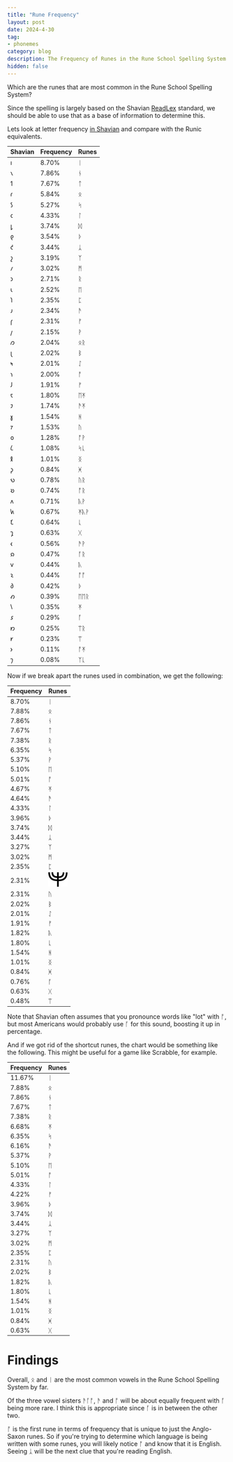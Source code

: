 ```yaml
---
title: "Rune Frequency"
layout: post
date: 2024-4-30
tag:
- phonemes
category: blog
description: The Frequency of Runes in the Rune School Spelling System
hidden: false
---
```


Which are the runes that are most common in the Rune School Spelling System?

Since the spelling is largely based on the Shavian [ReadLex](https://readlex.pythonanywhere.com/spellingprinciples/) standard, we should be able to use that as a base of information to determine this.

Lets look at letter frequency [in Shavian](https://www.reddit.com/r/shavian/comments/ovke9g/shavian_letter_frequencies/) and compare with the Runic equivalents.

| Shavian | Frequency | Runes |
| --- | --- | --- |
| 𐑦 |   8.70% | ᛁ |
| 𐑯 |   7.86% | ᚾ |
| 𐑑  |  7.67% | ᛏ |
| 𐑩 |   5.84% | ᛟ |
| 𐑕 |   5.27% | ᛋ |
| 𐑤 |   4.33% | ᛚ |
| 𐑛  |  3.74% | ᛞ |
| 𐑞 |   3.54% | ᚦ |
| 𐑒  |  3.44% | ᛣ |
| 𐑟  |  3.19% | ᛉ |
| 𐑥 |   3.02% | ᛗ |
|  𐑮 |   2.71% | ᚱ |
| 𐑧 |   2.52% | ᛖ |
| 𐑐 |   2.35% | ᛈ |
| 𐑨  |  2.34% | ᚫ |
| 𐑝  |  2.31% | ᚠ |
| 𐑢 |   2.15% | ᚹ |
| 𐑼 |   2.04% | ᛟᚱ |
| 𐑚  |  2.02% | ᛒ |
|  𐑰 |   2.01% | ᛇ |
|  𐑪  |  2.00% | ᚩ |
| 𐑓 |   1.91% | ᚠ |
| 𐑱  |  1.80% | ᛖᛡ |
|  𐑲  |  1.74% | ᚫᛡ |
|  𐑣  |  1.54% | ᚻ |
| 𐑳  |  1.53% | ᚢ |
|  𐑴 |   1.28% | ᚩᚹ |
|  𐑖 |   1.08% | ᛋᚳ |
|  𐑙 |   1.01% | ᛝ |
|  𐑜 |   0.84% | ᚸ |
|  𐑻 |   0.78% | ᚢᚱ |
|  𐑹  |  0.74% | ᚩᚱ |
|  𐑵 |   0.71% | ᚣᚹ |
|  𐑿 |   0.67% | ᛡᚣᚹ |
|  𐑗  |  0.64% | ᚳ |
|  𐑡  |  0.63% | ᚷ |
|  𐑬 |   0.56% | ᚫᚹ |
|  𐑸 |   0.47% | ᚪᚱ |
|  𐑫 |   0.44% | ᚣ |
|  𐑷 |   0.44% | ᚩᚩ |
|  𐑔 |   0.42% | ᚦ |
|  𐑺 |   0.39% | ᛖᛖᚱ |
|  𐑘 |   0.35% | ᛡ |
|  𐑭 |   0.29% | ᚪ |
|  𐑽 |   0.25% | ᛠᚱ |
|  𐑾 |   0.23% | ᛠ |
| 𐑶  |  0.11% | ᚩᛡ |
| 𐑠 |   0.08% | ᛉᚳ |

Now if we break apart the runes used in combination, we get the following:

| Frequency | Runes |
| --- | --- | 
|   8.70% | ᛁ |
|   7.88% | ᛟ |
|   7.86% | ᚾ |
|  7.67% | ᛏ |
|   7.38% | ᚱ |
|   6.35% | ᛋ |
|   5.37% | ᚹ |
|   5.10% | ᛖ |
|  5.01% | ᚩ |
|   4.67% | ᛡ |
|  4.64% | ᚫ |
|   4.33% | ᛚ |
|   3.96% | ᚦ |
|  3.74% | ᛞ |
|  3.44% | ᛣ |
|  3.27% | ᛉ |
|   3.02% | ᛗ |
|   2.35% | ᛈ |
|  2.31% | ![ff bindrune](/assets/images/ff-bindrune.png) |
|  2.31% | ᚢ |
|  2.02% | ᛒ |
|   2.01% | ᛇ |
|   1.91% | ᚠ |
|   1.82% | ᚣ |
|  1.80% | ᚳ |
|  1.54% | ᚻ |
|   1.01% | ᛝ |
|   0.84% | ᚸ |
|   0.76% | ᚪ |
|  0.63% | ᚷ |
|   0.48% | ᛠ |

Note that Shavian often assumes that you pronounce words like "lot" with ᚩ, but most Americans would probably use ᚪ for this sound, boosting it up in percentage.

And if we got rid of the shortcut runes, the chart would be something like the following. This might be useful for a game like Scrabble, for example.

| Frequency | Runes |
| --- | --- | 
|   11.67% | ᛁ |
|   7.88% | ᛟ |
|   7.86% | ᚾ |
|  7.67% | ᛏ |
|   7.38% | ᚱ |
|   6.68% | ᛡ |
|   6.35% | ᛋ |
|  6.16% | ᚫ |
|   5.37% | ᚹ |
|   5.10% | ᛖ |
|  5.01% | ᚩ |
|   4.33% | ᛚ |
|   4.22% | ᚠ |
|   3.96% | ᚦ |
|  3.74% | ᛞ |
|  3.44% | ᛣ |
|  3.27% | ᛉ |
|   3.02% | ᛗ |
|   2.35% | ᛈ |
|  2.31% | ᚢ |
|  2.02% | ᛒ |
|   1.82% | ᚣ |
|  1.80% | ᚳ |
|  1.54% | ᚻ |
|   1.01% | ᛝ |
|   0.84% | ᚸ |
|  0.63% | ᚷ |

# Findings

Overall, ᛟ and ᛁ are the most common vowels in the Rune School Spelling System by far. 

Of the three vowel sisters ᚫᚪᚩ, ᚫ and ᚩ will be about equally frequent with ᚪ being more rare. I think this is appropriate since ᚪ is in between the other two.

ᚩ is the first rune in terms of frequency that is unique to just the Anglo-Saxon runes. So if you're trying to determine which language is being written with some runes, you will likely notice ᚩ and know that it is English. Seeing ᛣ will be the next clue that you're reading English.
